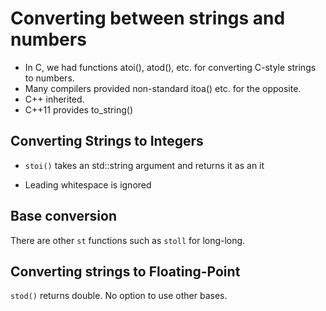 # Converting between strings and numbers

- In C, we had functions atoi(), atod(), etc. for converting C-style strings to numbers.
- Many compilers provided non-standard itoa() etc. for the opposite.
- C++ inherited.
- C++11 provides to_string()

## Converting Strings to Integers


- `stoi()` takes an std::string argument and returns it as an it


- Leading whitespace is ignored

## Base conversion

There are other `st` functions such as `stoll` for long-long.

## Converting strings to Floating-Point

`stod()` returns double.
No option to use other bases.

